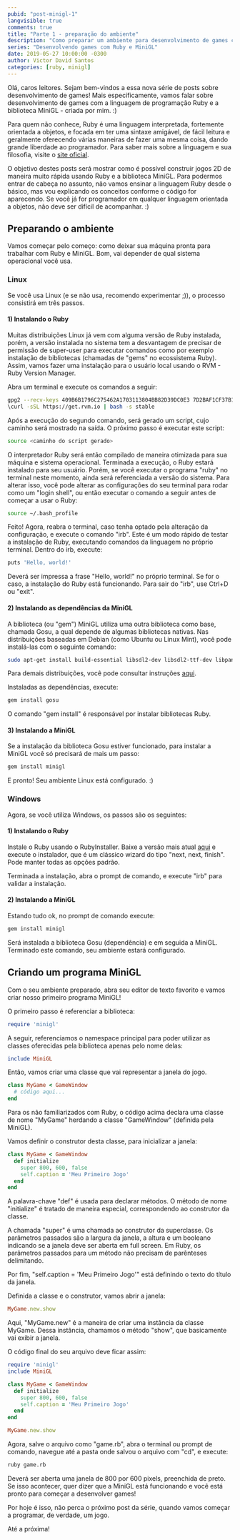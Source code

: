 ```yaml
---
pubid: "post-minigl-1"
langvisible: true
comments: true
title: "Parte 1 - preparação do ambiente"
description: "Como preparar um ambiente para desenvolvimento de games com a linguagem Ruby e a biblioteca MiniGL."
series: "Desenvolvendo games com Ruby e MiniGL"
date: 2019-05-27 10:00:00 -0300
author: Victor David Santos
categories: [ruby, minigl]
---
```

Olá, caros leitores. Sejam bem-vindos a essa nova série de posts sobre desenvolvimento de games! Mais especificamente, vamos falar sobre desenvolvimento de games com a linguagem de programação Ruby e a biblioteca MiniGL - criada por mim. :)

Para quem não conhece, Ruby é uma linguagem interpretada, fortemente orientada a objetos, e focada em ter uma sintaxe amigável, de fácil leitura e geralmente oferecendo várias maneiras de fazer uma mesma coisa, dando grande liberdade ao programador. Para saber mais sobre a linguagem e sua filosofia, visite o [site oficial](https://www.ruby-lang.org/pt/).

O objetivo destes posts será mostrar como é possível construir jogos 2D de maneira muito rápida usando Ruby e a biblioteca MiniGL. Para podermos entrar de cabeça no assunto, não vamos ensinar a linguagem Ruby desde o básico, mas vou explicando os conceitos conforme o código for aparecendo. Se você já for programador em qualquer linguagem orientada a objetos, não deve ser difícil de acompanhar. :)

## Preparando o ambiente

Vamos começar pelo começo: como deixar sua máquina pronta para trabalhar com Ruby e MiniGL. Bom, vai depender de qual sistema operacional você usa.

### Linux

Se você usa Linux (e se não usa, recomendo experimentar ;)), o processo consistirá em três passos.

#### 1) Instalando o Ruby

Muitas distribuições Linux já vem com alguma versão de Ruby instalada, porém, a versão instalada no sistema tem a desvantagem de precisar de permissão de super-user para executar comandos como por exemplo instalação de bibliotecas (chamadas de "gems" no ecossistema Ruby). Assim, vamos fazer uma instalação para o usuário local usando o RVM - Ruby Version Manager.

Abra um terminal e execute os comandos a seguir:

```bash
gpg2 --recv-keys 409B6B1796C275462A1703113804BB82D39DC0E3 7D2BAF1CF37B13E2069D6956105BD0E739499BDB
\curl -sSL https://get.rvm.io | bash -s stable
```

Após a execução do segundo comando, será gerado um script, cujo caminho será mostrado na saída. O próximo passo é executar este script:

```bash
source <caminho do script gerado>
```

O interpretador Ruby será então compilado de maneira otimizada para sua máquina e sistema operacional. Terminada a execução, o Ruby estará instalado para seu usuário. Porém, se você executar o programa "ruby" no terminal neste momento, ainda será referenciada a versão do sistema. Para alterar isso, você pode alterar as configurações do seu terminal para rodar como um "login shell", ou então executar o comando a seguir antes de começar a usar o Ruby:

```bash
source ~/.bash_profile
```

Feito! Agora, reabra o terminal, caso tenha optado pela alteração da configuração, e execute o comando "irb". Este é um modo rápido de testar a instalação de Ruby, executando comandos da linguagem no próprio terminal. Dentro do irb, execute:

```bash
puts 'Hello, world!'
```

Deverá ser impressa a frase "Hello, world!" no próprio terminal. Se for o caso, a instalação do Ruby está funcionando. Para sair do "irb", use Ctrl+D ou "exit".

#### 2) Instalando as dependências da MiniGL

A biblioteca (ou "gem") MiniGL utiliza uma outra biblioteca como base, chamada Gosu, a qual depende de algumas bibliotecas nativas. Nas distribuições baseadas em Debian (como Ubuntu ou Linux Mint), você pode instalá-las com o seguinte comando:

```bash
sudo apt-get install build-essential libsdl2-dev libsdl2-ttf-dev libpango1.0-dev libgl1-mesa-dev libopenal-dev libsndfile-dev libmpg123-dev libgmp-dev
```

Para demais distribuições, você pode consultar instruções [aqui](https://github.com/gosu/gosu/wiki/Getting-Started-on-Linux).

Instaladas as dependências, execute:

```bash
gem install gosu
```

O comando "gem install" é responsável por instalar bibliotecas Ruby.

#### 3) Instalando a MiniGL

Se a instalação da biblioteca Gosu estiver funcionado, para instalar a MiniGL você só precisará de mais um passo:

```bash
gem install minigl
```

E pronto! Seu ambiente Linux está configurado. :)

### Windows

Agora, se você utiliza Windows, os passos são os seguintes:

#### 1) Instalando o Ruby

Instale o Ruby usando o RubyInstaller. Baixe a versão mais atual [aqui](https://rubyinstaller.org/downloads/) e execute o instalador, que é um clássico wizard do tipo "next, next, finish". Pode manter todas as opções padrão.

Terminada a instalação, abra o prompt de comando, e execute "irb" para validar a instalação.

#### 2) Instalando a MiniGL

Estando tudo ok, no prompt de comando execute:

```bash
gem install minigl
```

Será instalada a biblioteca Gosu (dependência) e em seguida a MiniGL. Terminado este comando, seu ambiente estará configurado.

## Criando um programa MiniGL

Com o seu ambiente preparado, abra seu editor de texto favorito e vamos criar nosso primeiro programa MiniGL!

O primeiro passo é referenciar a biblioteca:

```ruby
require 'minigl'
```

A seguir, referenciamos o namespace principal para poder utilizar as classes oferecidas pela biblioteca apenas pelo nome delas:

```ruby
include MiniGL
```

Então, vamos criar uma classe que vai representar a janela do jogo.

```ruby
class MyGame < GameWindow
  # código aqui...
end
```

Para os não familiarizados com Ruby, o código acima declara uma classe de nome "MyGame" herdando a classe "GameWindow" (definida pela MiniGL).

Vamos definir o construtor desta classe, para inicializar a janela:

```ruby
class MyGame < GameWindow
  def initialize
    super 800, 600, false
    self.caption = 'Meu Primeiro Jogo'
  end
end
```

A palavra-chave "def" é usada para declarar métodos. O método de nome "initialize" é tratado de maneira especial, correspondendo ao construtor da classe.

A chamada "super" é uma chamada ao construtor da superclasse. Os parâmetros passados são a largura da janela, a altura e um booleano indicando se a janela deve ser aberta em full screen. Em Ruby, os parâmetros passados para um método não precisam de parênteses delimitando.

Por fim, "self.caption = 'Meu Primeiro Jogo'" está definindo o texto do título da janela.

Definida a classe e o construtor, vamos abrir a janela:

```ruby
MyGame.new.show
```

Aqui, "MyGame.new" é a maneira de criar uma instância da classe MyGame. Dessa instância, chamamos o método "show", que basicamente vai exibir a janela.

O código final do seu arquivo deve ficar assim:

```ruby
require 'minigl'
include MiniGL

class MyGame < GameWindow
  def initialize
    super 800, 600, false
    self.caption = 'Meu Primeiro Jogo'
  end
end

MyGame.new.show
```

Agora, salve o arquivo como "game.rb", abra o terminal ou prompt de comando, navegue até a pasta onde salvou o arquivo com "cd", e execute:

```bash
ruby game.rb
```

Deverá ser aberta uma janela de 800 por 600 pixels, preenchida de preto. Se isso acontecer, quer dizer que a MiniGL está funcionando e você está pronto para começar a desenvolver games!

Por hoje é isso, não perca o próximo post da série, quando vamos começar a programar, de verdade, um jogo.

Até a próxima!